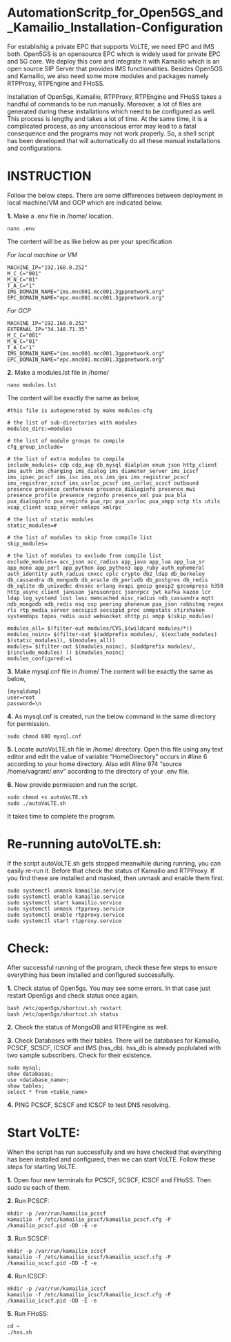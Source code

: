# AutomationScritp_for_Open5GS_and_Kamailio_Installation-Configuration

For establishig a private EPC that supports VoLTE, we need EPC and IMS both. Open5GS is an opensource EPC which is widely used for private EPC and 5G core. We deploy this core and integrate it with Kamailio which is an open source SIP Server that provides IMS functionalities. Besides Open5GS and Kamailio, we also need some more modules and packages namely RTPProxy, RTPEngine and FHoSS.

Installation of Open5gs, Kamailio, RTPProxy, RTPEngine and FHoSS takes a handful of commands to be run manually. Moreover, a lot of files are generated during these installations which need to be configured as well. This process is lengthy and takes a lot of time. At the same time, it is a complicated process, as any unconscious error may lead to a fatal consequence and the programs may not work properly. So, a shell script has been developed that will automatically do all these manual installations and configurations.

# INSTRUCTION
Follow the below steps. There are some differences between deployment in local machine/VM and GCP which are indicated below.

**1.** Make a .env file in /home/<user> location.

    nano .env

The content will be as like below as per your specification

*For local machine or VM*

    MACHINE_IP="192.168.0.252"
    M_C_C="001"
    M_N_C="01"
    T_A_C="1"
    IMS_DOMAIN_NAME="ims.mnc001.mcc001.3gppnetwork.org"
    EPC_DOMAIN_NAME="epc.mnc001.mcc001.3gppnetwork.org"

*For GCP*

    MACHINE_IP="192.168.0.252"
    EXTERNAL_IP="34.148.71.35"
    M_C_C="001"
    M_N_C="01"
    T_A_C="1"
    IMS_DOMAIN_NAME="ims.mnc001.mcc001.3gppnetwork.org"
    EPC_DOMAIN_NAME="epc.mnc001.mcc001.3gppnetwork.org"

**2.** Make a modules.lst file in /home/<user>

    nano modules.lst

The content will be exactly the same as below,

    #this file is autogenerated by make modules-cfg

    # the list of sub-directories with modules
    modules_dirs:=modules

    # the list of module groups to compile
    cfg_group_include=

    # the list of extra modules to compile
    include_modules= cdp cdp_avp db_mysql dialplan enum json http_client ims_auth ims_charging ims_dialog ims_diameter_server ims_icscf ims_ipsec_pcscf ims_isc ims_ocs ims_qos ims_registrar_pcscf ims_registrar_scscf ims_usrloc_pcscf ims_usrloc_scscf outbound presence presence_conference presence_dialoginfo presence_mwi presence_profile presence_reginfo presence_xml pua pua_bla pua_dialoginfo pua_reginfo pua_rpc pua_usrloc pua_xmpp sctp tls utils xcap_client xcap_server xmlops xmlrpc

    # the list of static modules
    static_modules=#

    # the list of modules to skip from compile list
    skip_modules=

    # the list of modules to exclude from compile list
    exclude_modules= acc_json acc_radius app_java app_lua app_lua_sr app_mono app_perl app_python app_python3 app_ruby auth_ephemeral auth_identity auth_radius cnxcc cplc crypto db2_ldap db_berkeley db_cassandra db_mongodb db_oracle db_perlvdb db_postgres db_redis db_sqlite db_unixodbc dnssec erlang evapi geoip geoip2 gzcompress h350 http_async_client jansson janssonrpcc jsonrpcc jwt kafka kazoo lcr ldap log_systemd lost lwsc memcached misc_radius ndb_cassandra mqtt ndb_mongodb ndb_redis nsq osp peering phonenum pua_json rabbitmq regex rls rtp_media_server secsipid secsipid_proc snmpstats stirshaken systemdops topos_redis uuid websocket xhttp_pi xmpp $(skip_modules)

    modules_all= $(filter-out modules/CVS,$(wildcard modules/*))
    modules_noinc= $(filter-out $(addprefix modules/, $(exclude_modules) $(static_modules)), $(modules_all)) 
    modules= $(filter-out $(modules_noinc), $(addprefix modules/, $(include_modules) )) $(modules_noinc) 
    modules_configured:=1

**3.** Make mysql.cnf file in /home/<user> The content will be exactly the same as below,

    [mysqldump]
    user=root
    password=\n

**4.** As mysql.cnf is created, run the below command in the same directory for permission.

    sudo chmod 600 mysql.cnf

**5.** Locate autoVoLTE.sh file in /home/<user> directory. Open this file using any text editor and edit the value of variable “HomeDirectory” occurs in #line 6 according to your home directory. Also edit #line 974 “source /home/vagrant/.env” according to the directory of your .env file.

**6.** Now provide permission and run the script.

    sudo chmod +x autoVoLTE.sh
    sudo ./autoVoLTE.sh

It takes time to complete the program.

# Re-running autoVoLTE.sh:
If the script autoVoLTE.sh gets stopped meanwhile during running, you can easily re-run it. Before that check the status of Kamailio and RTPProxy. If you find these are installed and masked, then unmask and enable them first.

    sudo systemctl unmask kamailio.service
    sudo systemctl enable kamailio.service
    sudo systemctl start kamailio.service
    sudo systemctl unmask rtpproxy.service
    sudo systemctl enable rtpproxy.service
    sudo systemctl start rtpproxy.service

# Check:

After successful running of the program, check these few steps to ensure everything has been installed and configured successfully.

**1.** Check status of Open5gs. You may see some errors. In that case just restart Open5gs and check status once again.

    bash /etc/open5gs/shortcut.sh restart
    bash /etc/open5gs/shortcut.sh status

**2.** Check the status of MongoDB and RTPEngine as well.

**3.** Check Databases with their tables. There will be databases for Kamailio, PCSCF, SCSCF, ICSCF and IMS (hss_db). hss_db is already poplulated with two sample subscribers. Check for their existence.

    sudo mysql;
    show databases;
    use <database_name>;
    show tables;
    select * from <table_name>

**4.** PING PCSCF, SCSCF and ICSCF to test DNS resolving.

# Start VoLTE:

When the script has run successfully and we have checked that everything has been installed and configured, then we can start VoLTE. Follow these steps for starting VoLTE.

**1.** Open four new terminals for PCSCF, SCSCF, ICSCF and FHoSS. Then sudo su each of them.

**2.** Run PCSCF: 

    mkdir -p /var/run/kamailio_pcscf
    kamailio -f /etc/kamailio_pcscf/kamailio_pcscf.cfg -P /kamailio_pcscf.pid -DD -E -e

**3.** Run SCSCF: 

    mkdir -p /var/run/kamailio_scscf
    kamailio -f /etc/kamailio_scscf/kamailio_scscf.cfg -P /kamailio_scscf.pid -DD -E -e

**4.** Run ICSCF:

    mkdir -p /var/run/kamailio_icscf
    kamailio -f /etc/kamailio_icscf/kamailio_icscf.cfg -P /kamailio_icscf.pid -DD -E -e

**5.** Run FHoSS:

    cd ~
    ./hss.sh


    
